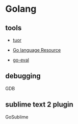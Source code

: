 Golang
====

tools
----

* [tuor](http://golang.org)
* [Go language Resource](http://go-lang.cat-v.org/dev-utils)

* [go-eval](https://github.com/sbinet/go-eval)

debugging
---
GDB

sublime text 2 plugin
------------------------

GoSublime
